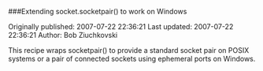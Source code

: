 ###Extending socket.socketpair() to work on Windows

Originally published: 2007-07-22 22:36:21
Last updated: 2007-07-22 22:36:21
Author: Bob Ziuchkovski

This recipe wraps socketpair() to provide a standard socket pair on POSIX systems or a pair of connected sockets using ephemeral ports on Windows.